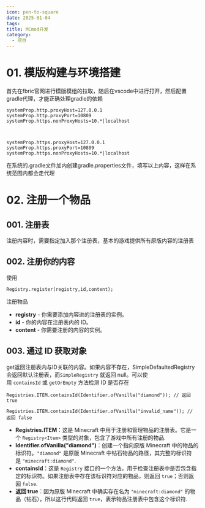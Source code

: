 ```yaml
---
icon: pen-to-square
date: 2025-01-04
tags: 
title: MCmod开发
category:
  - 项目
---
```

# 01. 模版构建与环境搭建
首先在fbric官网进行模版模组的拉取，随后在vscode中进行打开，然后配置gradle代理，才能正确处理gradle的依赖
```
systemProp.http.proxyHost=127.0.0.1
systemProp.http.proxyPort=10809
systemProp.https.nonProxyHosts=10.*|localhost

  

systemProp.https.proxyHost=127.0.0.1
systemProp.https.proxyPort=10809
systemProp.https.nonProxyHosts=10.*|localhost
```
在系统的.gradle文件加内创建gradle.properties文件，填写以上内容，这样在系统范围内都会走代理

# 02. 注册一个物品
## 001. 注册表
注册内容时，需要指定加入那个注册表，基本的游戏提供所有原版内容的注册表

## 002. 注册你的内容
使用
```
Registry.register(registry,id,content);
```
注册物品
- **registry** - 你需要添加内容进的注册表的实例。
- **id** - 你的内容在注册表内的 ID。
- **content** - 你需要注册的内容的实例。

## 003. 通过 ID 获取对象
get返回注册表内与ID关联的内容。如果内容不存在，SimpleDefaultedRegistry会返回默认注册表，而`SimpleRegistry` 就返回 null。可以使用 `containsId` 或 `getOrEmpty` 方法检测 ID 是否存在
```
Registries.ITEM.containsId(Identifier.ofVanilla("diamond")); // 返回 true
 
Registries.ITEM.containsId(Identifier.ofVanilla("invalid_name")); // 返回 false
```
- **Registries.ITEM**：这是 Minecraft 中用于注册和管理物品的注册表。它是一个 `Registry<Item>` 类型的对象，包含了游戏中所有注册的物品.
- **Identifier.ofVanilla("diamond")**：创建一个指向原版 Minecraft 中的物品的标识符。`"diamond"` 是原版 Minecraft 中钻石物品的路径，其完整的标识符是 `"minecraft:diamond"`.
- **containsId**：这是 `Registry` 接口的一个方法，用于检查注册表中是否包含指定的标识符。如果注册表中存在该标识符对应的物品，则返回 `true`；否则返回 `false`.
- **返回 true**：因为原版 Minecraft 中确实存在名为 `"minecraft:diamond"` 的物品（钻石），所以这行代码返回 `true`，表示物品注册表中包含这个标识符.